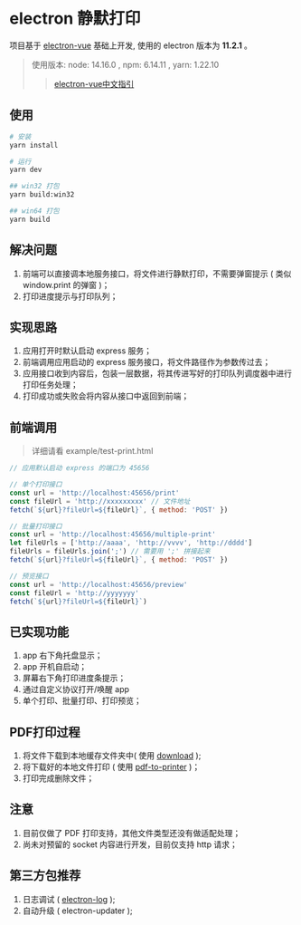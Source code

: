 # electron 静默打印

项目基于 [electron-vue](https://github.com/SimulatedGREG/electron-vue) 基础上开发, 使用的 electron 版本为 **11.2.1** 。
> 使用版本: node: 14.16.0 ,  npm: 6.14.11 , yarn: 1.22.10
>
> >  [electron-vue中文指引](https://simulatedgreg.gitbooks.io/electron-vue/content/cn/)



## 使用

``` bash
# 安装
yarn install 

# 运行
yarn dev

## win32 打包
yarn build:win32

## win64 打包
yarn build
```



## 解决问题
1. 前端可以直接调本地服务接口，将文件进行静默打印，不需要弹窗提示 ( 类似 window.print 的弹窗 )；
2. 打印进度提示与打印队列；



## 实现思路
1. 应用打开时默认启动  express 服务；
2. 前端调用应用启动的 express 服务接口，将文件路径作为参数传过去；
3. 应用接口收到内容后，包装一层数据，将其传进写好的打印队列调度器中进行打印任务处理；
4. 打印成功或失败会将内容从接口中返回到前端；




## 前端调用
> 详细请看 example/test-print.html
```javascript
// 应用默认启动 express 的端口为 45656

// 单个打印接口
const url = 'http://localhost:45656/print'
const fileUrl = 'http://xxxxxxxxx' // 文件地址
fetch(`${url}?fileUrl=${fileUrl}`, { method: 'POST' })

// 批量打印接口
const url = 'http://localhost:45656/multiple-print'
let fileUrls = ['http://aaaa', 'http://vvvv', 'http://dddd']
fileUrls = fileUrls.join(';') // 需要用 ';' 拼接起来
fetch(`${url}?fileUrl=${fileUrl}`, { method: 'POST' })

// 预览接口
const url = 'http://localhost:45656/preview'
const fileUrl = 'http://yyyyyyy'
fetch(`${url}?fileUrl=${fileUrl}`)
```



## 已实现功能
1. app 右下角托盘显示；
2. app 开机自启动；
3. 屏幕右下角打印进度条提示；
4. 通过自定义协议打开/唤醒 app
5. 单个打印、批量打印、打印预览；




## PDF打印过程
1. 将文件下载到本地缓存文件夹中( 使用 [download](https://github.com/kevva/download) );
2. 将下载好的本地文件打印 ( 使用 [pdf-to-printer](https://github.com/artiebits/pdf-to-printer) )；
3. 打印完成删除文件；



## 注意

1. 目前仅做了 PDF 打印支持，其他文件类型还没有做适配处理；
2. 尚未对预留的 socket 内容进行开发，目前仅支持 http 请求；



## 第三方包推荐
1. 日志调试 ( [electron-log](https://github.com/megahertz/electron-log) );
2. 自动升级 ( electron-updater );